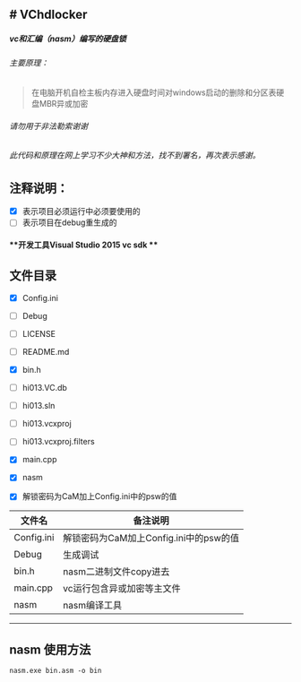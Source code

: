 
## # VChdlocker
##### vc和汇编（nasm）编写的硬盘锁
###### 主要原理：
>在电脑开机自检主板内存进入硬盘时间对windows启动的删除和分区表硬盘MBR异或加密


###### 请勿用于非法勒索谢谢
###### 此代码和原理在网上学习不少大神和方法，找不到署名，再次表示感谢。

注释说明：
---
- [x] 表示项目必须运行中必须要使用的   
- [ ] 表示项目在debug重生成的

#### **开发工具Visual Studio 2015 vc sdk **

文件目录
----
- [x] Config.ini
- [ ] Debug
- [ ] LICENSE
- [ ] README.md
- [x] bin.h
- [ ] hi013.VC.db
- [ ] hi013.sln
- [ ] hi013.vcxproj
- [ ] hi013.vcxproj.filters
- [x] main.cpp
- [x] nasm
- [x] 解锁密码为CaM加上Config.ini中的psw的值


文件名  | 备注说明 
---|---
Config.ini | 解锁密码为CaM加上Config.ini中的psw的值
Debug | 生成调试
bin.h | nasm二进制文件copy进去
main.cpp | vc运行包含异或加密等主文件
nasm | nasm编译工具

------
nasm 使用方法
----


```
nasm.exe bin.asm -o bin
```
